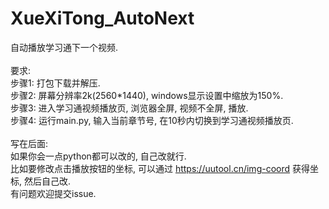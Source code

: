 # XueXiTong_AutoNext
自动播放学习通下一个视频.<br>
<br>
要求:<br>
步骤1: 打包下载并解压.<br>
步骤2: 屏幕分辨率2k(2560*1440), windows显示设置中缩放为150%. <br>
步骤3: 进入学习通视频播放页, 浏览器全屏, 视频不全屏, 播放.<br>
步骤4: 运行main.py, 输入当前章节号, 在10秒内切换到学习通视频播放页.<br>
<br>
写在后面:<br>
如果你会一点python都可以改的, 自己改就行.<br>
比如要修改点击播放按钮的坐标, 可以通过 https://uutool.cn/img-coord 获得坐标, 然后自己改.<br>
有问题欢迎提交issue.<br>
